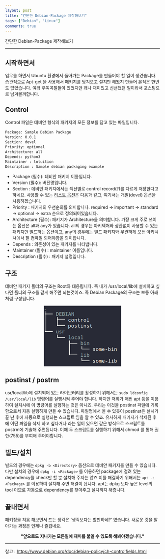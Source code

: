 ```yaml
---
layout: post
title: "간단한 Debian-Package 제작해보기"
tags: ["Debian", "Linux"]
comments: true
---
```


간단한 Debian-Package 제작해보기

---

## 시작하면서
업무를 하면서 Ubuntu 환경에서 돌아가는 Package를 만들어야 할 일이 생겼습니다.
습관적으로 Apt-get 을 사용해서 패키지를 당겨오고 설치만 해봤지 만들어 본적은 한번도 없었습니다.
여러 우여곡절들이 있었지만 꽤나 재미있고 신선했던 일이라서 포스팅으로 남겨볼까합니다.

## Control 
Control 파일은 데비안 형식의 패키지의 모든 정보를 담고 있는 파일입니다.

``` 
Package: Sample Debian Package
Version: 0.0.1
Section: devel
Priority: optional
Architecture: all
Depends: python3
Maintainer : lntuition
Description : Sample debian packaging example
```

- Package (필수): 데비안 패키지 이름입니다.
- Version (필수): 버전명입니다.
- Section : 데비안 패키지에서는 섹션별로 control record(?)를 다르게 저장한다고 하네요. 사용할 수 있는 [리스트 옵션](https://packages.debian.org/unstable/)은 다음과 같고, 여기서는 개발(devel) 옵션을 사용하겠습니다.
- Priority : 패키지의 우선순의를 의미합니다. required → important → standard → optional → extra 순으로 정의되어있습니다.
- Architecture (필수): 패키지가 Architecture을 의미합니다. 가장 크게 주로 쓰이는 옵션은 all과 any가 있습니다. all의 경우는 아키텍쳐와 상관없이 사용할 수 있는 패키지만 빌드하는 옵션이고, any의 경우에는 빌드 패키지와 무관하게 모든 아키텍쳐에서 잘 컴파일 되어야함을 의미합니다.
- Depends : 의존성이 있는 패키지를 나타냅니다.
- Maintainer (필수) : maintainer 이름입니다.
- Description (필수) : 패키지 설명입니다.

## 구조
데비안 패키지 폴더의 구조는 Root와 대응됩니다. 
즉 내가 /usr/local/lib에 설치하고 싶다면 폴더의 구조를 같게 해주면 되는것이죠.
즉 Debian Package의 구조는 보통 아래처럼 구성됩니다.
<center>
    <img src="/images/Make-debian-package-tree.png">
</center>

## postinst / postrm
usr/local/lib에 설치되어 있는 라이브러리를 활성하기 위해서는 `sudo ldconfig /usr/local/lib` 명령어를 실행시켜 주어야 합니다.
하지만 저희가 매번 apt 등을 이용하여 설치시에 이 명령어를 실행하는 것은 아니죠.
우리는 이것을 postinst 파일에 기록함으로서 자동 실행하게 만들 수 있습니다.
파일명에서 볼 수 있듯이 postinst은 설치가 끝 난 후에 자동으로 실행되는 스크립트 임을 알 수 있죠.
유사하게 패키지가 삭제된 후에 어떤 파일을 삭제 하고 싶다거나 라는 일이 있으면 같은 방식으로 스크립트를 postrm에 기술해 주면됩니다.
이때 두 스크립트를 실행하기 위해서 chmod 를 통해 권한(755)를 부여해 주어야합니다.

## 빌드/설치
빌드의 경우에는 `dpkg -b <Directory>` 옵션으로 데비안 패키지를 만들 수 있습니다.
다만 설치의 경우에 `dpkg -i <Package>` 를 이용하면 package에 걸려 있는 dependency를 check만 할 뿐 설치해 주지는 않죠
이를 해결하기 위해서는 `apt -i <Package>` 를 이용하여 설치해 주면 해결이 됩니다.
apt는 dpkg 보다 높은 level의 tool 이므로 자동으로 dependency를 찾아주고 설치까지 해줍니다.

## 끝내면서
패키징을 처음 해보면서 드는 생각은 '생각보다는 할만하네?' 였습니다.
새로운 것을 알아가는 과정은 언제나 즐겁네요.
<center> <b> "앞으로도 지나가는 모든일에 재미를 붙일 수 있도록 해봐야겠습니다." </b> </center>

---
참고 : <https://www.debian.org/doc/debian-policy/ch-controlfields.html>
